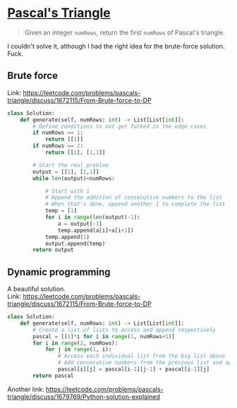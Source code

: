 # [Pascal's Triangle](https://leetcode.com/problems/pascals-triangle/)

> Given an integer `numRows`, return the first `numRows` of Pascal's triangle.

I couldn't solve it, although I had the right idea for the brute-force solution. Fuck.

## Brute force

Link: https://leetcode.com/problems/pascals-triangle/discuss/1672115/From-Brute-force-to-DP

```python
class Solution:
    def generate(self, numRows: int) -> List[List[int]]:
        # Define conditions to not get fucked in the edge cases
        if numRows == 1:
            return [[1]]
        if numRows == 2:
            return [[1], [1,1]]

        # Start the real problem
        output = [[1], [1,1]]
        while len(output)<numRows:

            # Start with 1
            # Append the addition of consecutive numbers to the list
            # When that's done, append another 1 to complete the list
            temp = [1]
            for i in range(len(output)-1):
                a = output[-1]
                temp.append(a[i]+a[i+1])
            temp.append(1)
            output.append(temp)
        return output
```

## Dynamic programming

A beautiful solution.\
Link: https://leetcode.com/problems/pascals-triangle/discuss/1672115/From-Brute-force-to-DP

```python
class Solution:
    def generate(self, numRows: int) -> List[List[int]]:
        # Create a list of lists to access and append respectively
        pascal = [[1]*i for i in range(1, numRows+1)]
        for i in range(2, numRows):
            for j in range(1, i):
                # Access each individual list from the big list above
                # Add consecutive numbers from the previous list and append to the present list
                pascal[i][j] = pascal[i-1][j-1] + pascal[i-1][j]
        return pascal
```

Another link: https://leetcode.com/problems/pascals-triangle/discuss/1679769/Python-solution-explained
